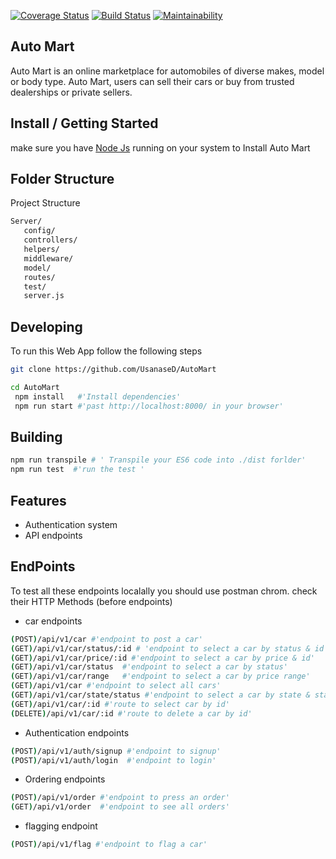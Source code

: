 [![Coverage Status](https://coveralls.io/repos/github/UsanaseD/AutoMart/badge.svg?branch=develop)](https://coveralls.io/github/UsanaseD/AutoMart?branch=develop) [![Build Status](https://travis-ci.org/UsanaseD/AutoMart.svg?branch=develop)](https://travis-ci.org/UsanaseD/AutoMart) [![Maintainability](https://api.codeclimate.com/v1/badges/9462589276272b5207a3/maintainability)](https://codeclimate.com/github/UsanaseD/AutoMart/maintainability)

## Auto Mart
Auto Mart is an online marketplace for automobiles of diverse makes, model or body type.  Auto Mart, users can sell their cars or buy from trusted dealerships or private sellers. 

## Install / Getting Started

make sure you have [Node Js](https://nodejs.org/en/download/) running on your system to Install Auto Mart

## Folder Structure
Project Structure

```bash
Server/
   config/
   controllers/
   helpers/
   middleware/
   model/
   routes/
   test/
   server.js
```
## Developing
To run this Web App follow the following steps

```bash
git clone https://github.com/UsanaseD/AutoMart

cd AutoMart
 npm install   #'Install dependencies'
 npm run start #'past http://localhost:8000/ in your browser'
```
## Building

```bash
npm run transpile # ' Transpile your ES6 code into ./dist forlder'
npm run test  #'run the test '
```
## Features

* Authentication system
* API endpoints

## EndPoints

To test all these endpoints localally you should use postman chrom.
 check their HTTP Methods (before endpoints)

* car endpoints

```bash
(POST)/api/v1/car #'endpoint to post a car'
(GET)/api/v1/car/status/:id # 'endpoint to select a car by status & id'
(GET)/api/v1/car/price/:id #'endpoint to select a car by price & id'
(GET)/api/v1/car/status  #'endpoint to select a car by status'
(GET)/api/v1/car/range   #'endpoint to select a car by price range'
(GET)/api/v1/car #'endpoint to select all cars'
(GET)/api/v1/car/state/status #'endpoint to select a car by state & status'
(GET)/api/v1/car/:id #'route to select car by id'
(DELETE)/api/v1/car/:id #'route to delete a car by id'
```
* Authentication endpoints
```bash
(POST)/api/v1/auth/signup #'endpoint to signup'
(POST)/api/v1/auth/login  #'endpoint to login'
```
* Ordering endpoints
```bash
(POST)/api/v1/order #'endpoint to press an order'
(GET)/api/v1/order  #'endpoint to see all orders'
```
* flagging endpoint
```bash
(POST)/api/v1/flag #'endpoint to flag a car'
```